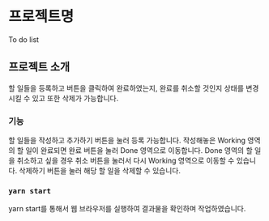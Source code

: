 # 프로젝트명

To do list

## 프로젝트 소개

할 일들을 등록하고 버튼을 클릭하여 완료하였는지, 완료를 취소할 것인지 상태를 변경시킬 수 있고 또한 삭제가 가능합니다.

### 기능

할 일들을 작성하고 추가하기 버튼을 눌러 등록 가능합니다.
작성해놓은 Working 영역의 할 일이 완료되면 완료 버튼을 눌러 Done 영역으로 이동합니다.
Done 영역의 할 일을 취소하고 싶을 경우 취소 버튼을 눌러서 다시 Working 영역으로 이동할 수 있습니다.
삭제하기 버튼을 눌러 해당 할 일을 삭제할 수 있습니다.

### `yarn start`

yarn start를 통해서 웹 브라우저를 실행하여 결과물을 확인하며 작업하였습니다.
